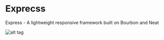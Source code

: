 Exprecss
========

Express - A lightweight responsive framework built on Bourbon and Neat

![alt tag](https://raw.githubusercontent.com/colealanroberts/Exprecss/master/exprecss-screenshot.png)
